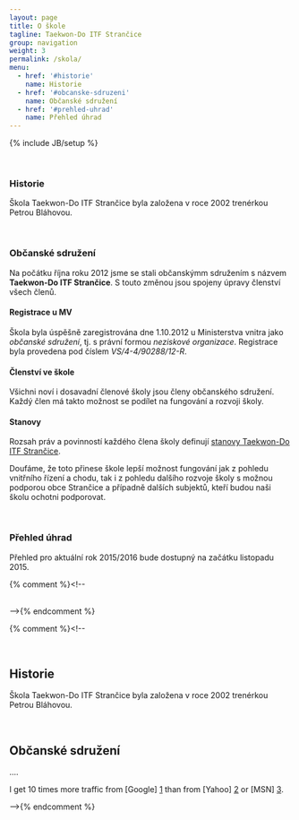 ```yaml
---
layout: page
title: O škole
tagline: Taekwon-Do ITF Strančice
group: navigation
weight: 3
permalink: /skola/
menu:
  - href: '#historie'
    name: Historie
  - href: '#obcanske-sdruzeni'
    name: Občanské sdružení
  - href: '#prehled-uhrad'
    name: Přehled úhrad
---
```

{% include JB/setup %}

<a id="historie" class="shifted-anchor">&nbsp;</a>

### Historie

Škola Taekwon-Do ITF Strančice byla založena v roce 2002 trenérkou Petrou Bláhovou.

<a id="obcanske-sdruzeni" class="shifted-anchor">&nbsp;</a>

### Občanské sdružení 

Na počátku října roku 2012 jsme se stali občanskýmm sdružením s názvem **Taekwon-Do ITF Strančice**. S touto změnou jsou spojeny úpravy členství všech členů.

#### Registrace u MV
Škola byla úspěšně zaregistrována dne 1.10.2012 u Ministerstva vnitra jako _občanské sdružení_, tj. s právní formou _neziskové organizace_.
Registrace byla provedena pod číslem _VS/4-4/90288/12-R_.

#### Členství ve škole
Všichni noví i dosavadní členové školy jsou členy občanského sdružení. Každý člen má takto možnost se podílet na fungování a rozvoji školy.

#### Stanovy
Rozsah práv a povinností každého člena školy definují <a href="https://docs.google.com/open?id=0B3nVMASu8XeFY2ZhRGVnbzdtYW8" title="Stanovy Taekwon-Do ITF Strančice" target="_blank">stanovy Taekwon-Do ITF Strančice</a>.

Doufáme, že toto přinese škole lepší možnost fungování jak z pohledu vnitřního řízení a chodu, tak i z pohledu dalšího rozvoje školy s možnou podporou obce Strančice a případně dalších subjektů, kteří budou naši školu ochotni podporovat.

<a id="prehled-uhrad" class="shifted-anchor">&nbsp;</a>
### Přehled úhrad 

Přehled pro aktuální rok 2015/2016 bude dostupný na začátku listopadu 2015.

{% comment %}<!--
<div class="x-frame" data-src="https://docs.google.com/spreadsheet/pub?key=0AnnVMASu8XeFdENwV2ZfM2tmQkZHUS1nYmhCanljbkE&amp;single=true&amp;gid=60&amp;output=html&amp;widget=true">&nbsp;</div>
-->{% endcomment %}

{% comment %}<!--

<a id="historie" class="shifted-anchor">&nbsp;</a>
## Historie ##

Škola Taekwon-Do ITF Strančice byla založena v roce 2002 trenérkou Petrou Bláhovou.

<a id="obcanske-sdruzeni" class="shifted-anchor">&nbsp;</a>
## Občanské sdružení

....

I get 10 times more traffic from [Google] [1] than from
[Yahoo] [2] or [MSN] [3].

  [1]: http://google.com/        "Google"
  [2]: http://search.yahoo.com/  "Yahoo Search"
  [3]: http://search.msn.com/    "MSN Search"
-->{% endcomment %}

